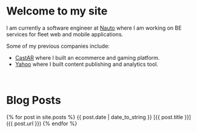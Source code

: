 # Welcome to my site

I am currently a software engineer at [Nauto](https://www.nauto.com) where I am working on BE services for fleet web and mobile applications.

Some of my previous companies include:

* [CastAR](http://castar.com) where I built an ecommerce and gaming platform.
* [Yahoo](https://yahoo.com) where I built content publishing and analytics tool.

<br> <!-- line break -->
# Blog Posts
{% for post in site.posts %}
{{ post.date | date_to_string }} [{{ post.title }}]({{ post.url }})
{% endfor %}
